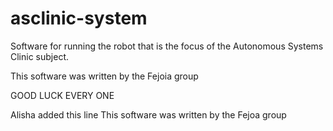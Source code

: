 # asclinic-system

Software for running the robot that is the focus of the Autonomous Systems Clinic subject.


This software was written by the Fejoia group

GOOD LUCK EVERY ONE


Alisha added this line
This software was written by the Fejoa group

